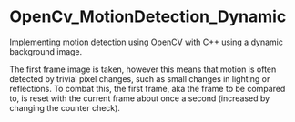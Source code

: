 # OpenCv_MotionDetection_Dynamic
Implementing motion detection using OpenCV with C++ using a dynamic background image.

The first frame image is taken, however this means that motion is often detected by trivial pixel changes, such as small changes in lighting or reflections. To combat this,
the first frame, aka the frame to be compared to, is reset with the current frame about once a second (increased by changing the counter check).

